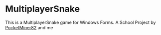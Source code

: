 # MultiplayerSnake
This is a MultiplayerSnake game for Windows Forms.
A School Project by [PocketMiner82](https://github.com/PocketMiner82) and me
